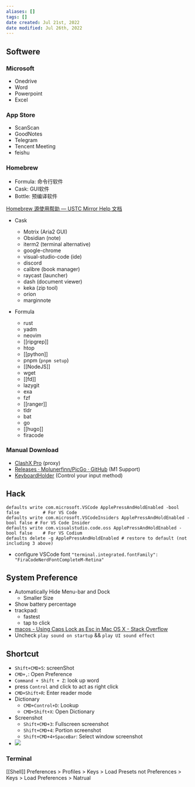 ```yaml
---
aliases: []
tags: [] 
date created: Jul 21st, 2022
date modified: Jul 26th, 2022
---
```

## Softwere
### Microsoft
- Onedrive
- Word
- Powerpoint
- Excel

### App Store
- ScanScan
- GoodNotes
- Telegram
- Tencent Meeting
- feishu


### Homebrew
- Formula: 命令行软件
- Cask: GUI软件
- Bottle: 预编译软件

[Homebrew 源使用帮助 — USTC Mirror Help 文档](https://mirrors.ustc.edu.cn/help/brew.git.html)
- Cask
	- Motrix (Aria2 GUI)
	- Obsidian (note)
	- iterm2 (terminal alternative)
	- google-chrome
	- visual-studio-code (ide)
	- discord
	- calibre (book manager)
	- raycast (launcher)
	- dash (document viewer)
	- keka (zip tool)
	- orion
	- marginnote

- Formula
	- rust
	- yadm
	- neovim
	- [[ripgrep]]
	- htop
	- [[python]]
	- pnpm (`pnpm setup`)
	- [[NodeJS]]
	- wget
	- [[fd]]
	- lazygit
	- exa
	- fzf
	- [[ranger]]
	- tldr
	- bat
	- go
	- [[hugo]]
	- firacode

### Manual Download
- [ClashX Pro](https://install.appcenter.ms/users/clashx/apps/clashx-pro/distribution_groups/public) (proxy)
- [Releases · Molunerfinn/PicGo · GitHub](https://github.com/Molunerfinn/PicGo/releases) (M1 Support)
- [KeyboardHolder](https://keyboardholder.leavesc.com/en-us/) (Control your input method)

## Hack

```
defaults write com.microsoft.VSCode ApplePressAndHoldEnabled -bool false         # For VS Code
defaults write com.microsoft.VSCodeInsiders ApplePressAndHoldEnabled -bool false # For VS Code Insider
defaults write com.visualstudio.code.oss ApplePressAndHoldEnabled -bool false    # For VS Codium
defaults delete -g ApplePressAndHoldEnabled # restore to default (not including 3 above)
```

- configure VSCode font
`"terminal.integrated.fontFamily": "FiraCodeNerdFontCompleteM-Retina"`


## System Preference
- Automatically Hide Menu-bar and Dock
	- Smaller Size
- Show battery percentage
- trackpad:
	- fastest
	- tap to click
- [macos - Using Caps Lock as Esc in Mac OS X - Stack Overflow](https://stackoverflow.com/questions/127591/using-caps-lock-as-esc-in-mac-os-x)
- Uncheck `play sound on startup` && `play UI sound effect`


## Shortcut
- `Shift+CMD+5`: screenShot
- `CMD+,`: Open Preference
- `Command + Shift + Z`: look up word
- press `Control` and click to act as right click
- `CMD+Shift+R`: Enter reader mode
- Dictionary
	- `CMD+Control+D`: Lookup
	- `CMD+Shift+X`: Open Dictionary
- Screenshot
	- `Shift+CMD+3`: Fullscreen screenshot 
	- `Shift+CMD+4`: Portion screenshot
	- `Shift+CMD+4+SpaceBar`: Select window screenshot
- ![](https://img.ynchen.me/2022/07/1ee4ed251c07ded5b5da043191d02497.png)


### Terminal
[[Shell]]
Preferences > Profiles > Keys > Load Presets not Preferences > Keys > Load Preferences > Natrual
